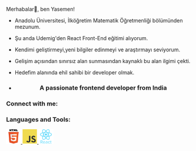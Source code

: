   Merhabalar👋, ben Yasemen!
-  Anadolu Üniversitesi, İlköğretim Matematik Öğretmenliği bölümünden mezunum.
-  Şu anda Udemig'den React Front-End eğitimi alıyorum.
-  Kendimi geliştirmeyi,yeni bilgiler edinmeyi ve araştırmayı seviyorum.
-  Gelişim açısından sınırsız alan sunmasından kaynaklı bu alan ilgimi çekti.
-  Hedefim alanında ehil sahibi bir developer olmak.

-  <h3 align="center">A passionate frontend developer from India</h3>

<h3 align="left">Connect with me:</h3>
<p align="left">
</p>

<h3 align="left">Languages and Tools:</h3>
<p align="left"> <a href="https://www.w3.org/html/" target="_blank" rel="noreferrer"> <img src="https://raw.githubusercontent.com/devicons/devicon/master/icons/html5/html5-original-wordmark.svg" alt="html5" width="40" height="40"/> </a> <a href="https://developer.mozilla.org/en-US/docs/Web/JavaScript" target="_blank" rel="noreferrer"> <img src="https://raw.githubusercontent.com/devicons/devicon/master/icons/javascript/javascript-original.svg" alt="javascript" width="40" height="40"/> </a> <a href="https://reactjs.org/" target="_blank" rel="noreferrer"> <img src="https://raw.githubusercontent.com/devicons/devicon/master/icons/react/react-original-wordmark.svg" alt="react" width="40" height="40"/> </a> </p>
